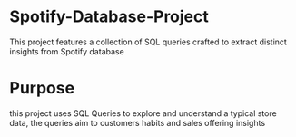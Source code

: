 # Spotify-Database-Project
This project features a collection of SQL queries crafted to extract distinct insights  from Spotify database

# Purpose
this project uses SQL Queries to explore and understand a typical store data, the queries aim to customers habits and sales offering insights
